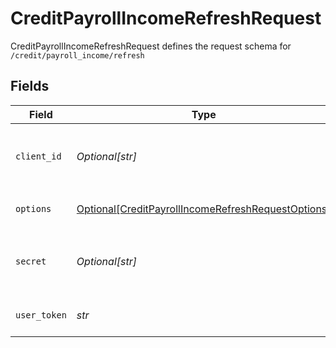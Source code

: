 # CreditPayrollIncomeRefreshRequest

CreditPayrollIncomeRefreshRequest defines the request schema for `/credit/payroll_income/refresh`


## Fields

| Field                                                                                                                                            | Type                                                                                                                                             | Required                                                                                                                                         | Description                                                                                                                                      |
| ------------------------------------------------------------------------------------------------------------------------------------------------ | ------------------------------------------------------------------------------------------------------------------------------------------------ | ------------------------------------------------------------------------------------------------------------------------------------------------ | ------------------------------------------------------------------------------------------------------------------------------------------------ |
| `client_id`                                                                                                                                      | *Optional[str]*                                                                                                                                  | :heavy_minus_sign:                                                                                                                               | Your Plaid API `client_id`. The `client_id` is required and may be provided either in the `PLAID-CLIENT-ID` header or as part of a request body. |
| `options`                                                                                                                                        | [Optional[CreditPayrollIncomeRefreshRequestOptions]](../../models/shared/creditpayrollincomerefreshrequestoptions.md)                            | :heavy_minus_sign:                                                                                                                               | An optional object for `/credit/payroll_income/refresh` request options.                                                                         |
| `secret`                                                                                                                                         | *Optional[str]*                                                                                                                                  | :heavy_minus_sign:                                                                                                                               | Your Plaid API `secret`. The `secret` is required and may be provided either in the `PLAID-SECRET` header or as part of a request body.          |
| `user_token`                                                                                                                                     | *str*                                                                                                                                            | :heavy_check_mark:                                                                                                                               | The user token associated with the User data is being requested for.                                                                             |